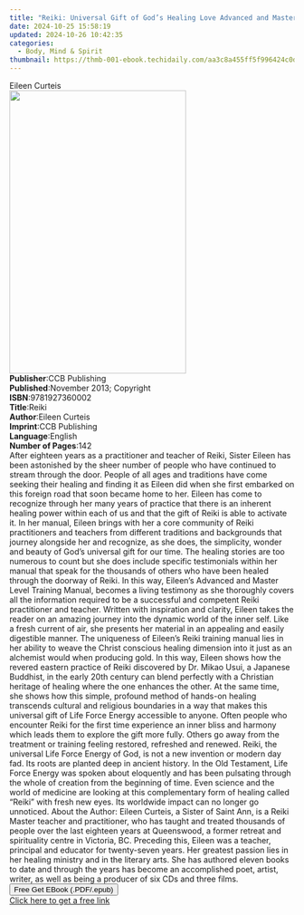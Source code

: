 ```yaml
---
title: "Reiki: Universal Gift of God’s Healing Love Advanced and Master Level Training Manual | Free Book"
date: 2024-10-25 15:58:19
updated: 2024-10-26 10:42:35
categories:
  - Body, Mind & Spirit
thumbnail: https://thmb-001-ebook.techidaily.com/aa3c8a455ff5f996424c0d4c343f6f35a028360800322baf9ba9d01d9ecfdfc8.jpg
---
```

<main id="book-container">
  <div class="flex flex-col">
    <div class="book-brief flex-1 py-6 px-4 sm:p-6 md:py-10 md:px-8">
      <!-- brief-->
      <div class="book-brief-main">Eileen Curteis</div>
    </div>
    <div
      class="book-meta-info flex-1 grid gap-4 col-start-1 col-end-3 row-start-1 sm:mb-6 sm:grid-cols-4 lg:gap-6 lg:col-start-2 lg:row-end-6 lg:row-span-6 lg:mb-0"
    >
      <div
        class="book-meta-info-left place-content-center mt-4 p-4 text-sm leading-6 col-start-2 col-span-2 dark:text-slate-400"
      >
        <img
          class="w-full h-500 object-cover rounded-lg sm:h-255 sm:col-span-2 lg:col-span-full"
          src="https://img-001-ebook.techidaily.com/e18b96a9c61512af6961d5401f8b4a56ff6fd0475fdace7b95c8a032b8383c10.jpg"
          alt=""
          width="312"
          height="500"
        />
      </div>
      <div
        class="book-meta-info-right mt-2 col-start-1 row-start-2 col-span-3 self-center"
      >
        <!-- meta data  -->
        <div class="flex flex-col px-4 md:px-8">
          <div class="flex-1">
            <strong>Publisher</strong>:<span class="px-2">CCB Publishing</span>
          </div>
          <div class="flex-1">
            <strong>Published</strong>:<span class="px-2"
              >November 2013; Copyright</span
            >
          </div>
          <div class="flex-1">
            <strong>ISBN</strong>:<span class="px-2">9781927360002</span>
          </div>
          <div class="flex-1">
            <strong>Title</strong>:<span class="px-2">Reiki</span>
          </div>
          <div class="flex-1">
            <strong>Author</strong>:<span class="px-2">Eileen Curteis</span>
          </div>
          <div class="flex-1">
            <strong>Imprint</strong>:<span class="px-2">CCB Publishing</span>
          </div>
          <div class="flex-1">
            <strong>Language</strong>:<span class="px-2">English</span>
          </div>
          <div class="flex-1">
            <strong>Number of Pages</strong>:<span class="px-2">142</span>
          </div>
        </div>
      </div>
    </div>
    <div class="book-description flex-1 py-6 px-4 sm:p-6 md:py-10 md:px-8">
      <div class="book-description-main">
        <div accordion-content="" id="description">
          After eighteen years as a practitioner and teacher of Reiki, Sister
          Eileen has been astonished by the sheer number of people who have
          continued to stream through the door. People of all ages and
          traditions have come seeking their healing and finding it as Eileen
          did when she first embarked on this foreign road that soon became home
          to her. Eileen has come to recognize through her many years of
          practice that there is an inherent healing power within each of us and
          that the gift of Reiki is able to activate it. In her manual, Eileen
          brings with her a core community of Reiki practitioners and teachers
          from different traditions and backgrounds that journey alongside her
          and recognize, as she does, the simplicity, wonder and beauty of God’s
          universal gift for our time. The healing stories are too numerous to
          count but she does include specific testimonials within her manual
          that speak for the thousands of others who have been healed through
          the doorway of Reiki. In this way, Eileen’s Advanced and Master Level
          Training Manual, becomes a living testimony as she thoroughly covers
          all the information required to be a successful and competent Reiki
          practitioner and teacher. Written with inspiration and clarity, Eileen
          takes the reader on an amazing journey into the dynamic world of the
          inner self. Like a fresh current of air, she presents her material in
          an appealing and easily digestible manner. The uniqueness of Eileen’s
          Reiki training manual lies in her ability to weave the Christ
          conscious healing dimension into it just as an alchemist would when
          producing gold. In this way, Eileen shows how the revered eastern
          practice of Reiki discovered by Dr. Mikao Usui, a Japanese Buddhist,
          in the early 20th century can blend perfectly with a Christian
          heritage of healing where the one enhances the other. At the same
          time, she shows how this simple, profound method of hands-on healing
          transcends cultural and religious boundaries in a way that makes this
          universal gift of Life Force Energy accessible to anyone. Often people
          who encounter Reiki for the first time experience an inner bliss and
          harmony which leads them to explore the gift more fully. Others go
          away from the treatment or training feeling restored, refreshed and
          renewed. Reiki, the universal Life Force Energy of God, is not a new
          invention or modern day fad. Its roots are planted deep in ancient
          history. In the Old Testament, Life Force Energy was spoken about
          eloquently and has been pulsating through the whole of creation from
          the beginning of time. Even science and the world of medicine are
          looking at this complementary form of healing called “Reiki” with
          fresh new eyes. Its worldwide impact can no longer go unnoticed. About
          the Author: Eileen Curteis, a Sister of Saint Ann, is a Reiki Master
          teacher and practitioner, who has taught and treated thousands of
          people over the last eighteen years at Queenswood, a former retreat
          and spirituality centre in Victoria, BC. Preceding this, Eileen was a
          teacher, principal and educator for twenty-seven years. Her greatest
          passion lies in her healing ministry and in the literary arts. She has
          authored eleven books to date and through the years has become an
          accomplished poet, artist, writer, as well as being a producer of six
          CDs and three films.
        </div>
        <div class="accordion-fader"></div>
      </div>
    </div>
    <div class="book-excerpts flex-1 py-6 px-4 sm:p-6 md:py-10 md:px-8"></div>
    <div
      class="book-about-author flex-1 py-6 px-4 sm:p-6 md:py-10 md:px-8"
    ></div>
    <div class="book-free-get flex-1 py-6 px-4 sm:p-6 md:py-10 md:px-8">
      <button
        id="btn-free-get"
        class="bg-blue-500 hover:bg-blue-700 text-white font-bold py-2 px-4 rounded"
      >
        Free Get EBook (.PDF/.epub)
      </button>
      <div id="countdown-display" class="px-2 text-lg mt-2"></div>
      <a
        id="free-link"
        class="hidden bg-blue-500 hover:bg-blue-700 text-white font-bold py-2 px-4 rounded"
        href="https://www.ebooks.com/en-us/book/209669227/reiki-universal-gift-of-god-s-healing-love-advanced-and-master-level-training-manual/eileen-curteis/"
        target="_blank"
        >Click here to get a free link</a
      >
    </div>
    <script>
      let countdownTime = 0;
      let countdownInterval = null;
      document
        .getElementById('btn-free-get')
        .addEventListener('click', startCountdown);
      function startCountdown() {
        countdownTime = new Date().getTime() + 60000 * 3;
        countdownInterval = setInterval(updateCountdown, 1000);
        document.getElementById('btn-free-get').disabled = true;
        document
          .getElementById('btn-free-get')
          .classList.add('bg-gray-500', 'cursor-not-allowed');
      }
      function updateCountdown() {
        let currentTime = new Date().getTime();
        let timeLeft = countdownTime - currentTime;
        let secondsLeft = Math.floor(timeLeft / 1000);
        document.getElementById('countdown-display').innerHTML =
          `Remaining time: ${secondsLeft} seconds.`;
        if (secondsLeft <= 0) {
          clearInterval(countdownInterval);
          document.getElementById('btn-free-get').classList.add('hidden');
          document.getElementById('free-link').classList.remove('hidden');
          document.getElementById('countdown-display').innerHTML = '';
        }
      }
    </script>
  </div>
</main>
